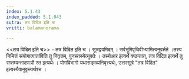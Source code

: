 ```yaml
---
index: 5.1.43
index_padded: 5.1.043
sutra: तत्र विदित इति च
vritti: balamanorama

---
```

<<तत्र विदित इति च>> - तत्र विदित इति च । सूत्रद्वयमिदम् । सर्वभूमिपृथिवीभ्यामित्यनुवर्तते ।तस्य निमित्तं संयोगात्पाता॑विति तु निवृत्तम्, पुनस्तस्येत्युक्तेः । तस्येआर इत्यर्थे षष्ठन्तात्, तत्र विदित इत्यर्थे तु सप्तम्यन्तादणञौ स्त इत्यर्थः । योगविभागो यथासङ्ख्यनिवृत्त्यर्थः, उत्तरसूत्रे "तत्र विदित" इत्यस्यैवानुवृत्त्यर्थश्च ।